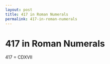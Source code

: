 ```yaml
---
layout: post
title: 417 in Roman Numerals
permalink: 417-in-roman-numerals
---
```


# 417 in Roman Numerals

417 = CDXVII
